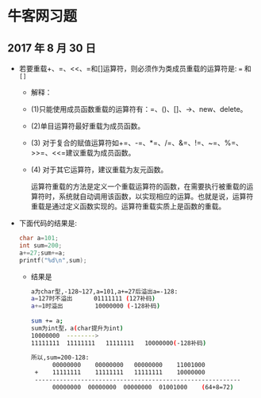 # 牛客网习题

## 2017 年 8 月 30 日

+   若要重载+、=、<<、=和[]运算符，则必须作为类成员重载的运算符是: `=` 和 `[]`

    +   解释：

    +   (1)只能使用成员函数重载的运算符有：=、()、[]、->、new、delete。

    +   (2)单目运算符最好重载为成员函数。

    +   (3) 对于复合的赋值运算符如+=、-=、*=、/=、&=、!=、~=、%=、>>=、<<=建议重载为成员函数。

    +   (4) 对于其它运算符，建议重载为友元函数。

        运算符重载的方法是定义一个重载运算符的函数，在需要执行被重载的运算符时，系统就自动调用该函数，以实现相应的运算。也就是说，运算符重载是通过定义函数实现的。运算符重载实质上是函数的重载。

+   下面代码的结果是:

    ```cpp
    char a=101;
    int sum=200;
    a+=27;sum+=a;
    printf("%d\n",sum);
    ```

    +   结果是

        ```bash
        a为char型,-128~127,a=101,a+=27后溢出a=-128:
        a=127时不溢出      01111111 (127补码)
        a+=1时溢出         10000000 (-128补码)
                                    
        sum += a;
        sum为int型，a(char提升为int)
        10000000  -------->
        11111111  11111111   11111111   10000000(-128补码)
                                                                  
        所以,sum=200-128:
              00000000    00000000   00000000    11001000
         +    11111111    11111111   11111111    10000000
         ----------------------------------------------------------
              00000000  00000000  00000000  01001000    (64+8=72)   
        ```

        ​
